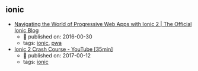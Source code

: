 ionic 
---
* [Navigating the World of Progressive Web Apps with Ionic 2  |  The Official Ionic Blog](http://blog.ionic.io/navigating-the-world-of-progressive-web-apps-with-ionic-2/)
    * :calendar: published on: 2016-00-30
    * tags: [ionic](../tags/ionic.md), [pwa](../tags/pwa.md)
* [Ionic 2 Crash Course - YouTube [35min]](https://www.youtube.com/watch?v=O2WiI9QrS5s)
    * :calendar: published on: 2017-00-12
    * tags: [ionic](../tags/ionic.md)
